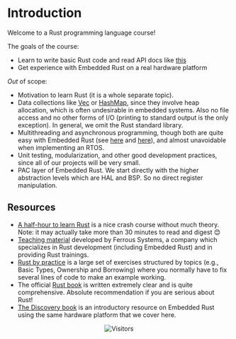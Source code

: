 # Introduction

Welcome to a Rust programming language course!

The goals of the course:
+ Learn to write basic Rust code and read API docs like [this](https://doc.rust-lang.org/core/option/enum.Option.html)
+ Get experience with Embedded Rust on a real hardware platform

_Out_ of scope:
+ Motivation to learn Rust (it is a whole separate topic).
+ Data collections like [Vec](https://doc.rust-lang.org/std/vec/struct.Vec.html) or [HashMap](https://doc.rust-lang.org/stable/std/collections/struct.HashMap.html), since they involve heap allocation, which is often undesirable in embedded systems. Also no file access and no other forms of I/O (printing to standard output is the only exception). In general, we omit the Rust standard library.
+ Multithreading and asynchronous programming, though both are quite easy with Embedded Rust (see [here](https://embassy.dev/) and [here](https://rtic.rs/1/book/en/)), and almost unavoidable when implementing an RTOS.
+ Unit testing, modularization, and other good development practices, since all of our projects will be very small.
+ PAC layer of Embedded Rust. We start directly with the higher abstraction levels which are HAL and BSP. So no direct register manipulation.
<!-- + Smart pointers like [Box](https://doc.rust-lang.org/std/boxed/struct.Box.html), for the same reason -->

<!-- What knowledge is expected: -->
<!-- + how stack/heap works -->
<!-- + UNIX shell (e.g. bash) ?????????? -->
<!-- + C++ experience is useful, as we will draw analogies and make comparisons from time to time -->

## Resources
+ [A half-hour to learn Rust](https://fasterthanli.me/articles/a-half-hour-to-learn-rust) is a nice crash course without much theory. Note: it may actually take more than 30 minutes to read and digest 😊
+ [Teaching material](https://ferrous-systems.github.io/teaching-material/) developed by Ferrous Systems, a company which specializes in Rust development (including Embedded Rust) and in providing Rust trainings.
+ [Rust by practice](https://practice.rs/) is a large set of exercises structured by topics (e.g., Basic Types, Ownership and Borrowing) where you normally have to fix several lines of code to make an example working.
+ The official [Rust book](https://doc.rust-lang.org/book/) is written extremely clear and is quite comprehensive. Absolute recommendation if you are serious about Rust!
+ [The Discovery book](https://docs.rust-embedded.org/discovery/microbit/) is an introductory resource on Embedded Rust using the same hardware platform that we cover here.

<p style="text-align: center;"><img src="https://visitor-badge.glitch.me/badge?page_id=https://tyomaiva.github.io/first-rust-course/&left_color=green&right_color=red" alt="Visitors" /></p>
